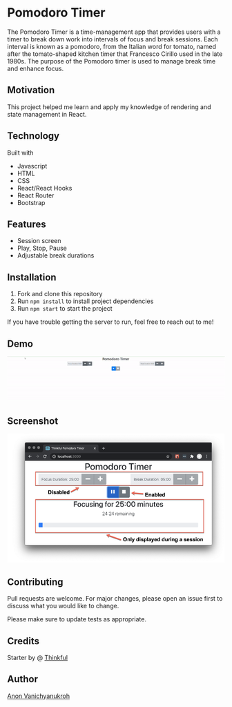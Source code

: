 # Pomodoro Timer

The Pomodoro Timer is a time-management app that provides users with a timer to break down work into intervals of focus and break sessions. Each interval is known as a pomodoro, from the Italian word for tomato, named after the tomato-shaped kitchen timer that Francesco Cirillo used in the late 1980s. The purpose of the Pomodoro timer is used to manage break time and enhance focus.

## Motivation

This project helped me learn and apply my knowledge of rendering and state management in React.

## Technology

Built with

- Javascript
- HTML
- CSS
- React/React Hooks
- React Router
- Bootstrap

## Features

- Session screen
- Play, Stop, Pause
- Adjustable break durations

## Installation

1. Fork and clone this repository
2. Run `npm install` to install project dependencies
3. Run `npm start` to start the project

If you have trouble getting the server to run, feel free to reach out to me!

## Demo

![](./gif/pomodoro.gif)

## Screenshot

![](./gif/pomss.png)

## Contributing

Pull requests are welcome. For major changes, please open an issue first to discuss what you would like to change.

Please make sure to update tests as appropriate.

## Credits

Starter by @ [Thinkful](https://github.com/Thinkful-Ed)

## Author

[Anon Vanichyanukroh](https://github.com/avthedev)

